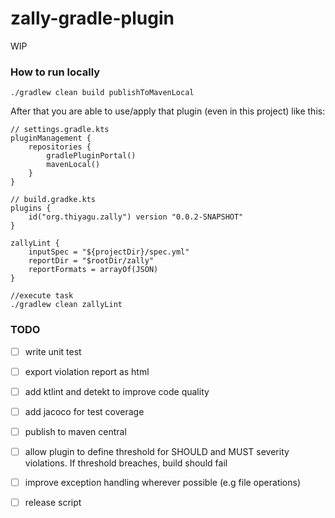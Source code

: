 # zally-gradle-plugin

WIP

### How to run locally 
```
./gradlew clean build publishToMavenLocal
```

After that you are able to use/apply that plugin (even in this project) like this:
```
// settings.gradle.kts
pluginManagement {
    repositories {
        gradlePluginPortal()
        mavenLocal()
    }
}

// build.gradke.kts
plugins {
    id("org.thiyagu.zally") version "0.0.2-SNAPSHOT"
}

zallyLint {
    inputSpec = "${projectDir}/spec.yml"
    reportDir = "$rootDir/zally"
    reportFormats = arrayOf(JSON)
}

//execute task
./gradlew clean zallyLint

```

### TODO

- [ ] write unit test

- [ ] export violation report as html

- [ ] add ktlint and detekt to improve code quality

- [ ] add jacoco for test coverage

- [ ] publish to maven central

- [ ] allow plugin to define threshold for SHOULD and MUST severity violations. If threshold breaches, build should fail

- [ ] improve exception handling wherever possible (e.g file operations)

- [ ] release script
